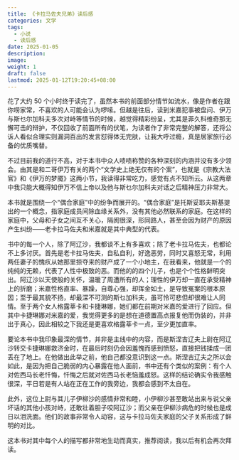 ```yaml
---
title: 《卡拉马佐夫兄弟》读后感
categories: 文学
tags:
  - 小说
  - 读后感
date: 2025-01-05
description: 
image: 
weight: 1
draft: false
lastmod: 2025-01-12T19:20:45+08:00
---
```

花了大约 50 个小时终于读完了，虽然本书的前面部分情节如流水，像是作者在跟你唠家常，不喜欢的人可能会认为啰嗦。但越是往后，读到米嘉犯事被盘问、伊万与斯乜尔加科夫多次对峙等情节的时候，越觉得精彩纷呈，尤其是菲久科维奇那无懈可击的辩护，不仅回收了前面所有的伏笔，为读者作了非常完整的解答，还将公诉人看似合理实则漏洞百出的发言怼得体无完肤，让我大呼过瘾，真是居家旅行必备的优质嘴替。

不过目前我的道行不高，对于本书中众人啧啧称赞的各种深刻的内涵并没有多少领会。由其是和二哥伊万有关的两个“文学史上绝无仅有的个案”，也就是《宗教大法官》和《伊万的梦魇》这两小节，我读得非常吃力，感觉有点不知所云。从这两章中我只能大概得知伊万不信上帝以及他与斯乜尔加科夫对话之后精神压力非常大。

本书就是围绕一个“偶合家庭”中的纷争而展开的。“偶合家庭”是托斯妥耶夫斯基提出的一个概念，指家庭成员间除血缘关系外，没有其他必然联系的家庭。在这样的家庭中，父母和子女之间互不关心，隔阂很深，形同路人，甚至会因为财产的原因产生纠纷——老卡拉马佐夫和米嘉就是其中典型的代表。

书中的每一个人，除了阿辽沙，我都谈不上有多喜欢；除了老卡拉马佐夫，也都论不上多讨厌。首先是老卡拉马佐夫，自私自利，好逸恶劳，同时又喜怒无常，利用两任妻子的愧疚从她那里掠夺来的财产成了一个小地主，在我看来，他就是一个的纯纯的无赖，代表了人性中极致的恶。而他的的四个儿子，也是个个性格鲜明突出。阿辽沙以天使般的关怀，温暖了周遭所有的人；理性的伊万却一直在承受精神上的折磨；米嘉性格直率、暴躁，自尊心强，却挥金如土，是导致冤案的根本原因；至于最其貌不扬，却最深不可测的斯乜加科夫，虽可怜可悲但却很难让人同情。至于两个女人格露莘卡和卡捷琳娜，她们都在前期对米嘉的爱进行了回应。但其中卡捷琳娜对米嘉的爱，我觉得更多的是想在道德置高点报复他而伪装的，并非出于真心，因此相较之下我还是更喜欢格露莘卡一点，至少更加直率。

要论本书中我印象最深的情节，并非是主线中的内容，而是斯涅吉辽夫上尉在阿辽沙转交卡捷琳娜救济金时，在最后时刻仍会因羞愧而感到愤怒，直接把钱揉成一团丢在了地上。在他做出此举之前，他自己都没意识到这一点。斯涅吉辽夫之所以会如此，是因为把自己脆弱的内心暴露在他人面前，书中还有个类似的案例：有个人对佐西马长老忏悔，忏悔之后就对佐西马长老恼羞成怒。这样的结论确实令我感触很深，平日若是有人站在正在工作的我旁边，我都会感到不太自在。

此外，这位上尉与其儿子伊柳沙的感情非常和睦，小伊柳沙甚至敢站出来与说父亲坏话的其他小孩对峙，还敢壮着胆子咬阿辽沙；而父亲在伊柳沙病危的时候也是成日以泪洗面。他们的故事非常令人动容，这与卡拉马佐夫家庭的父子关系形成了鲜明的对比。

这本书对其中每个人的描写都非常地生动而真实，推荐阅读，我以后有机会再次拜读。



